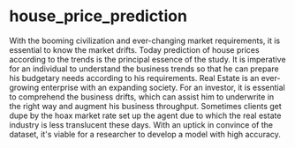 # house_price_prediction
With the booming civilization and ever-changing market requirements, it is essential to know the market drifts. Today prediction of house prices according to the trends is the principal essence of the study. It is imperative for an individual to understand the business trends so that he can prepare his budgetary needs according to his requirements. Real Estate is an ever-growing enterprise with an expanding society. For an investor, it is essential to comprehend the business drifts, which can assist him to underwrite in the right way and augment his business throughput. Sometimes clients get dupe by the hoax market rate set up the agent due to which the real estate industry is less translucent these days. With an uptick in convince of the dataset, it's viable for a researcher to develop a model with high accuracy.
